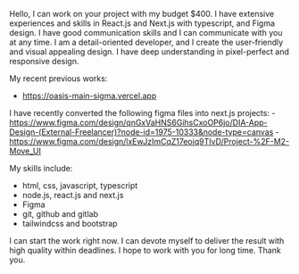 Hello, I can work on your project with my budget $400. I have extensive experiences and skills in React.js and Next.js with typescript, and Figma design.
I have good communication skills and I can communicate with you at any time. I am a detail-oriented developer, and I create the user-friendly and visual appealing design. I have deep understanding in pixel-perfect and responsive design.

My recent previous works:

- https://oasis-main-sigma.vercel.app


I have recently converted the following figma files into next.js projects:
-https://www.figma.com/design/qnGxVaHNS6GihsCxoOP6jo/DIA-App-Design-(External-Freelancer)?node-id=1975-10333&node-type=canvas
-https://www.figma.com/design/lxEwJzImCqZ17eoiq9TIvD/Project-%2F-M2-Move_UI

My skills include:
- html, css, javascript, typescript
- node.js, react.js and next.js
- Figma
- git, github and gitlab
- tailwindcss and bootstrap

I can start the work right now. I can devote myself to deliver the result with high quality within deadlines. I hope to work with you for long time.
Thank you.